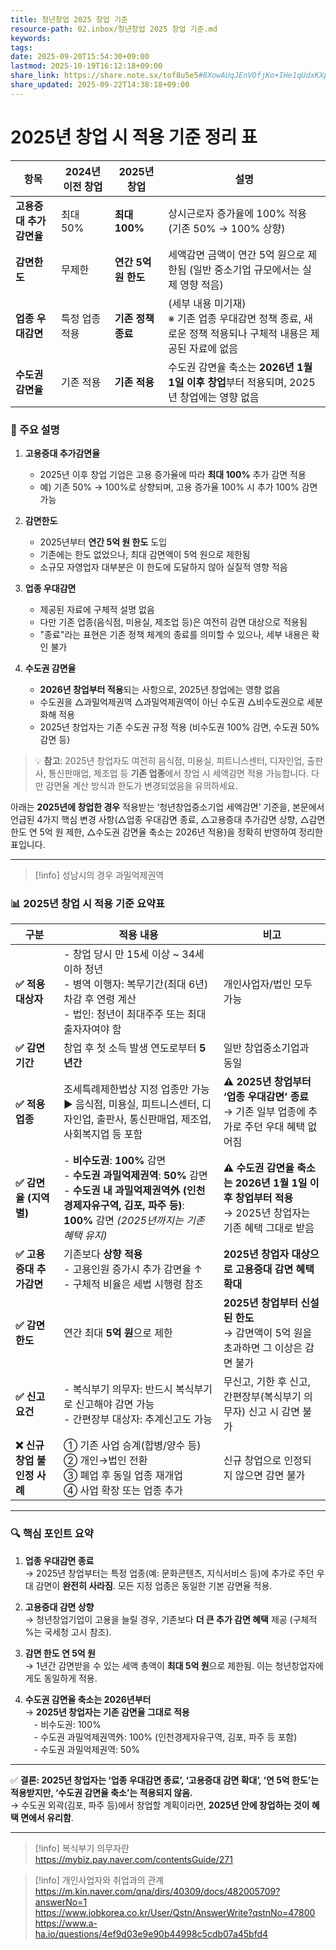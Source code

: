 ```yaml
---
title: 청년창업 2025 창업 기준
resource-path: 02.inbox/청년창업 2025 창업 기준.md
keywords:
tags:
date: 2025-09-20T15:54:30+09:00
lastmod: 2025-10-19T16:12:18+09:00
share_link: https://share.note.sx/tof8u5e5#8XowAUqJEnVOfjKo+IHe1qUdxKXpmPeIHXxRQxVAy4c
share_updated: 2025-09-22T14:38:18+09:00
---
```

# 2025년 창업 시 적용 기준 정리 표

| 항목 | 2024년 이전 창업 | 2025년 창업 | 설명 |
|------|------------------|-------------|------|
| **고용증대 추가감면율** | 최대 50% | **최대 100%** | 상시근로자 증가율에 100% 적용 (기존 50% → 100% 상향) |
| **감면한도** | 무제한 | **연간 5억 원 한도** | 세액감면 금액이 연간 5억 원으로 제한됨 (일반 중소기업 규모에서는 실제 영향 적음) |
| **업종 우대감면** | 특정 업종 적용 | **기존 정책 종료** | (세부 내용 미기재) <br>※ 기존 업종 우대감면 정책 종료, 새로운 정책 적용되나 구체적 내용은 제공된 자료에 없음 |
| **수도권 감면율** | 기존 적용 | **기존 적용** | 수도권 감면율 축소는 **2026년 1월 1일 이후 창업**부터 적용되며, 2025년 창업에는 영향 없음 |

### 📌 주요 설명
1. **고용증대 추가감면율**  
   - 2025년 이후 창업 기업은 고용 증가율에 따라 **최대 100%** 추가 감면 적용  
   - 예) 기존 50% → 100%로 상향되며, 고용 증가율 100% 시 추가 100% 감면 가능

2. **감면한도**  
   - 2025년부터 **연간 5억 원 한도** 도입  
   - 기존에는 한도 없었으나, 최대 감면액이 5억 원으로 제한됨  
   - 소규모 자영업자 대부분은 이 한도에 도달하지 않아 실질적 영향 적음

3. **업종 우대감면**  
   - 제공된 자료에 구체적 설명 없음  
   - 다만 기존 업종(음식점, 미용실, 제조업 등)은 여전히 감면 대상으로 적용됨  
   - "종료"라는 표현은 기존 정책 체계의 종료를 의미할 수 있으나, 세부 내용은 확인 불가

4. **수도권 감면율**  
   - **2026년 창업부터 적용**되는 사항으로, 2025년 창업에는 영향 없음  
   - 수도권을 △과밀억제권역 △과밀억제권역이 아닌 수도권 △비수도권으로 세분화해 적용  
   - 2025년 창업자는 기존 수도권 규정 적용 (비수도권 100% 감면, 수도권 50% 감면 등)

> 💡 **참고**: 2025년 창업자도 여전히 음식점, 미용실, 피트니스센터, 디자인업, 출판사, 통신판매업, 제조업 등 **기존 업종**에서 창업 시 세액감면 적용 가능합니다. 다만 감면율 계산 방식과 한도가 변경되었음을 유의하세요.

아래는 **2025년에 창업한 경우** 적용받는 ‘청년창업중소기업 세액감면’ 기준을, 본문에서 언급된 4가지 핵심 변경 사항(△업종 우대감면 종료, △고용증대 추가감면 상향, △감면한도 연 5억 원 제한, △수도권 감면율 축소는 2026년 적용)을 정확히 반영하여 정리한 표입니다.

---

> [!info]
> 성남시의 경우 과밀억제권역

### 📊 2025년 창업 시 적용 기준 요약표

| 구분 | 적용 내용 | 비고 |
|------|-----------|------|
| **✅ 적용 대상자** | - 창업 당시 만 15세 이상 ~ 34세 이하 청년<br>- 병역 이행자: 복무기간(최대 6년) 차감 후 연령 계산<br>- 법인: 청년이 최대주주 또는 최대출자자여야 함 | 개인사업자/법인 모두 가능 |
| **✅ 감면 기간** | 창업 후 첫 소득 발생 연도로부터 **5년간** | 일반 창업중소기업과 동일 |
| **✅ 적용 업종** | 조세특례제한법상 지정 업종만 가능<br>▶ 음식점, 미용실, 피트니스센터, 디자인업, 출판사, 통신판매업, 제조업, 사회복지업 등 포함 | **⚠️ 2025년 창업부터 ‘업종 우대감면’ 종료**<br>→ 기존 일부 업종에 추가로 주던 우대 혜택 없어짐 |
| **✅ 감면율 (지역별)** | - **비수도권**: **100%** 감면<br>- **수도권 과밀억제권역**: **50%** 감면<br>- **수도권 내 과밀억제권역外 (인천경제자유구역, 김포, 파주 등)**: **100%** 감면 *(2025년까지는 기존 혜택 유지)* | **⚠️ 수도권 감면율 축소는 2026년 1월 1일 이후 창업부터 적용**<br>→ 2025년 창업자는 기존 혜택 그대로 받음 |
| **✅ 고용증대 추가감면** | 기존보다 **상향 적용**<br>- 고용인원 증가시 추가 감면율 ↑<br>- 구체적 비율은 세법 시행령 참조 | **2025년 창업자 대상으로 고용증대 감면 혜택 확대** |
| **✅ 감면 한도** | 연간 최대 **5억 원**으로 제한 | **2025년 창업부터 신설된 한도**<br>→ 감면액이 5억 원을 초과하면 그 이상은 감면 불가 |
| **✅ 신고 요건** | - 복식부기 의무자: 반드시 복식부기로 신고해야 감면 가능<br>- 간편장부 대상자: 추계신고도 가능 | 무신고, 기한 후 신고, 간편장부(복식부기 의무자) 신고 시 감면 불가 |
| **❌ 신규 창업 불인정 사례** | ① 기존 사업 승계(합병/양수 등)<br>② 개인→법인 전환<br>③ 폐업 후 동일 업종 재개업<br>④ 사업 확장 또는 업종 추가 | 신규 창업으로 인정되지 않으면 감면 불가 |

---

### 🔍 핵심 포인트 요약

1. **업종 우대감면 종료**  
   → 2025년 창업부터는 특정 업종(예: 문화콘텐츠, 지식서비스 등)에 추가로 주던 우대 감면이 **완전히 사라짐**. 모든 지정 업종은 동일한 기본 감면율 적용.

2. **고용증대 감면 상향**  
   → 청년창업기업이 고용을 늘릴 경우, 기존보다 **더 큰 추가 감면 혜택** 제공 (구체적 %는 국세청 고시 참조).

3. **감면 한도 연 5억 원**  
   → 1년간 감면받을 수 있는 세액 총액이 **최대 5억 원**으로 제한됨. 이는 청년창업자에게도 동일하게 적용.

4. **수도권 감면율 축소는 2026년부터**  
   → **2025년 창업자는 기존 감면율 그대로 적용**<br> - 비수도권: 100%<br> - 수도권 과밀억제권역外: 100% (인천경제자유구역, 김포, 파주 등 포함)<br> - 수도권 과밀억제권역: 50%

---

✅ **결론: 2025년 창업자는 ‘업종 우대감면 종료’, ‘고용증대 감면 확대’, ‘연 5억 한도’는 적용받지만, ‘수도권 감면율 축소’는 적용되지 않음.**  
→ 수도권 외곽(김포, 파주 등)에서 창업할 계획이라면, **2025년 안에 창업하는 것이 혜택 면에서 유리함**.

--- 

>[!info]
>복식부기 의무자란  
>https://mybiz.pay.naver.com/contentsGuide/271

> [!info]
> 개인사업자와 취업과의 관계  
> https://m.kin.naver.com/qna/dirs/40309/docs/482005709?answerNo=1  
> https://www.jobkorea.co.kr/User/Qstn/AnswerWrite?qstnNo=47800  
> https://www.a-ha.io/questions/4ef9d03e9e90b44998c5cdb07a45bfd4
